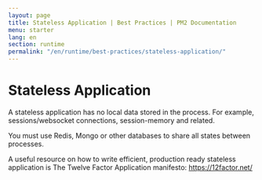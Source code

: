 ```yaml
---
layout: page
title: Stateless Application | Best Practices | PM2 Documentation
menu: starter
lang: en
section: runtime
permalink: "/en/runtime/best-practices/stateless-application/"
---
```


# Stateless Application

A stateless application has no local data stored in the process. For example, sessions/websocket connections, session-memory and related.

You must use Redis, Mongo or other databases to share all states between processes.

A useful resource on how to write efficient, production ready stateless application is The Twelve Factor Application manifesto: <https://12factor.net/>




